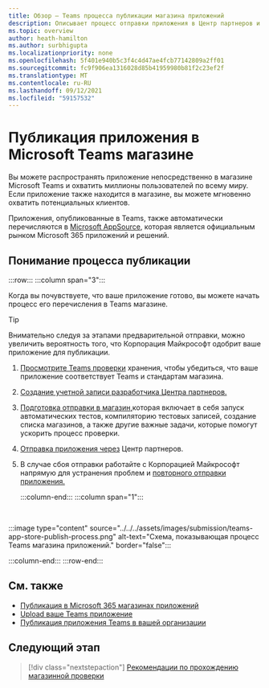 ```yaml
---
title: Обзор — Teams процесса публикации магазина приложений
description: Описывает процесс отправки приложения в Центр партнеров и его публикации в Microsoft Teams магазине (и AppSource).
ms.topic: overview
author: heath-hamilton
ms.author: surbhigupta
ms.localizationpriority: none
ms.openlocfilehash: 5f401e940b5c3f4c4d47ae4fcb77142809a2ff01
ms.sourcegitcommit: fc9f906ea1316028d85b41959980b81f2c23ef2f
ms.translationtype: MT
ms.contentlocale: ru-RU
ms.lasthandoff: 09/12/2021
ms.locfileid: "59157532"
---
```

# <a name="publish-your-app-to-the-microsoft-teams-store"></a>Публикация приложения в Microsoft Teams магазине

Вы можете распространять приложение непосредственно в магазине Microsoft Teams и охватить миллионы пользователей по всему миру. Если приложение также находится в магазине, вы можете мгновенно охватить потенциальных клиентов.

Приложения, опубликованные в Teams, также автоматически перечисляются в [Microsoft AppSource](https://appsource.microsoft.com), которая является официальным рынком Microsoft 365 приложений и решений.

## <a name="understand-the-publishing-process"></a>Понимание процесса публикации

:::row:::
   :::column span="3":::

Когда вы почувствуете, что ваше приложение готово, вы можете начать процесс его перечисления в Teams магазине.

> [!TIP]
> Внимательно следуя за этапами предварительной отправки, можно увеличить вероятность того, что Корпорация Майкрософт одобрит ваше приложение для публикации.

1. [Просмотрите Teams проверки](~/concepts/deploy-and-publish/appsource/prepare/teams-store-validation-guidelines.md) хранения, чтобы убедиться, что ваше приложение соответствует Teams и стандартам магазина.
1. [Создание учетной записи разработчика Центра партнеров.](~/concepts/deploy-and-publish/appsource/prepare/create-partner-center-dev-account.md)
1. [Подготовка отправки в магазин,](~/concepts/deploy-and-publish/appsource/prepare/submission-checklist.md)которая включает в себя запуск автоматических тестов, компиляторию тестовых записей, создание списка магазинов, а также другие важные задачи, которые помогут ускорить процесс проверки.
1. [Отправка приложения через](/office/dev/store/add-in-submission-guide) Центр партнеров.
1. В случае сбоя отправки работайте с Корпорацией Майкрософт напрямую для устранения проблем и [повторного отправки приложения.](~/concepts/deploy-and-publish/appsource/resolve-submission-issues.md)

   :::column-end:::
   :::column span="1":::

<br>

:::image type="content" source="../../../assets/images/submission/teams-app-store-publish-process.png" alt-text="Схема, показывающая процесс Teams магазина приложений." border="false":::

   :::column-end:::
:::row-end:::

## <a name="see-also"></a>См. также

* [Публикация в Microsoft 365 магазинах приложений](/office/dev/store/)
* [Upload ваше Teams приложение](~/concepts/deploy-and-publish/apps-upload.md)
* [Публикация приложения Teams в вашей организации](/MicrosoftTeams/tenant-apps-catalog-teams?toc=/microsoftteams/platform/toc.json&bc=/MicrosoftTeams/breadcrumb/toc.json)

## <a name="next-step"></a>Следующий этап

> [!div class="nextstepaction"]
> [Рекомендации по прохождению магазинной проверки](~/concepts/deploy-and-publish/appsource/prepare/teams-store-validation-guidelines.md)
